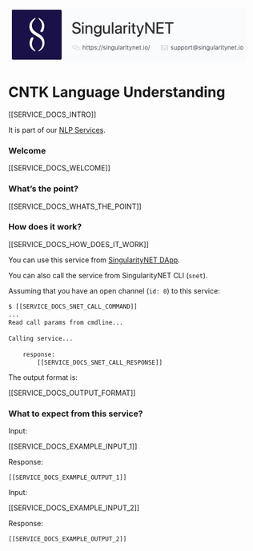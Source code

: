 [issue-template]: ../../../issues/new?template=BUG_REPORT.md
[feature-template]: ../../../issues/new?template=FEATURE_REQUEST.md

![singnetlogo](../../assets/singnet-logo.jpg?raw=true 'SingularityNET')

# CNTK Language Understanding

[[SERVICE_DOCS_INTRO]]

It is part of our [NLP Services](https://github.com/singnet/nlp-services).

### Welcome

[[SERVICE_DOCS_WELCOME]]

### What’s the point?

[[SERVICE_DOCS_WHATS_THE_POINT]]

### How does it work?

[[SERVICE_DOCS_HOW_DOES_IT_WORK]]

You can use this service from [SingularityNET DApp](http://alpha.singularitynet.io/).

You can also call the service from SingularityNET CLI (`snet`).

Assuming that you have an open channel (`id: 0`) to this service:

```
$ [[SERVICE_DOCS_SNET_CALL_COMMAND]]
...
Read call params from cmdline...

Calling service...

    response:
        [[SERVICE_DOCS_SNET_CALL_RESPONSE]]
```

The output format is:

[[SERVICE_DOCS_OUTPUT_FORMAT]]

### What to expect from this service?

Input:

  [[SERVICE_DOCS_EXAMPLE_INPUT_1]]

Response:

```
[[SERVICE_DOCS_EXAMPLE_OUTPUT_1]]
```

Input:

  [[SERVICE_DOCS_EXAMPLE_INPUT_2]]

Response:

```
[[SERVICE_DOCS_EXAMPLE_OUTPUT_2]]
```